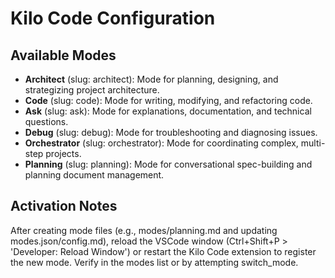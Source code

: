 # Kilo Code Configuration

## Available Modes

- **Architect** (slug: architect): Mode for planning, designing, and strategizing project architecture.
- **Code** (slug: code): Mode for writing, modifying, and refactoring code.
- **Ask** (slug: ask): Mode for explanations, documentation, and technical questions.
- **Debug** (slug: debug): Mode for troubleshooting and diagnosing issues.
- **Orchestrator** (slug: orchestrator): Mode for coordinating complex, multi-step projects.
- **Planning** (slug: planning): Mode for conversational spec-building and planning document management.

## Activation Notes

After creating mode files (e.g., modes/planning.md and updating modes.json/config.md), reload the VSCode window (Ctrl+Shift+P > 'Developer: Reload Window') or restart the Kilo Code extension to register the new mode. Verify in the modes list or by attempting switch_mode.